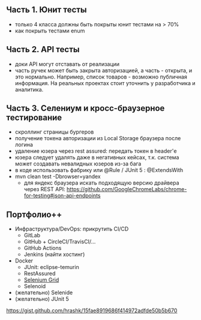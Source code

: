 ## Часть 1. Юнит тесты
* только 4 класса должны быть покрыты юнит тестами на > 70%
* как покрыть тестами enum

## Часть 2. API тесты
* доки API могут отставать от реализации
* часть ручек может быть закрыта авторизацией, а часть - открыта, и это нормально. 
  Например, список товаров - возможно публичная информация. 
  На реальных проектах стоит уточнить у разработчика и аналитика.

## Часть 3. Селениум и кросс-браузерное тестирование
* скроллинг страницы бургеров
* получение токена авторизации из Local Storage браузера после логина
* удаление юзера через rest assured: передать токен в header'е
* юзера следует удалять даже в негативных кейсах, т.к. система может создавать невалидных юзеров из-за бага
* в коде использовать фабрику или @Rule / JUnit 5 : @ExtendsWith
* mvn clean test -Dbrowser=yandex
  * для яндекс браузера искать подходящую версию драйвера через REST API:
    https://github.com/GoogleChromeLabs/chrome-for-testing#json-api-endpoints


## Портфолио++
* Инфраструктура/DevOps: прикрутить CI/CD
  * GitLab
  * GitHub + CircleCI/TravisCI/...
  * GitHub Actions
  * Jenkins (найти хостинг) 
* Docker
  * JUnit: eclipse-temurin
  * RestAssured
  * [Selenium Grid](https://github.com/SeleniumHQ/docker-selenium)
  * Selenoid
* (желательно) Selenide
* (желательно) JUnit 5

https://gist.github.com/hrashk/15fae8919686f414972adfde50b5b670
